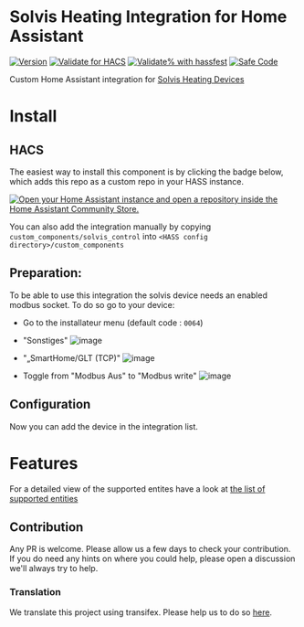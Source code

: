 # Solvis Heating Integration for Home Assistant

[![Version](https://img.shields.io/github/v/release/LarsK1/hass_solvis_control?label=version)](https://github.com/LarsK1/hass_solvis_control/releases/latest)
[![Validate for HACS](https://github.com/LarsK1/hass_solvis_control/workflows/Validate%20for%20HACS/badge.svg)](https://github.com/LarsK1/hass_solvis_control/actions/workflows/hacs.yml)
[![Validate% with hassfest](https://github.com/LarsK1/hass_solvis_control/workflows/Validate%20with%20hassfest/badge.svg)](https://github.com/LarsK1/hass_solvis_control/actions/workflows/hassfest.yml)
[![Safe Code](https://github.com/LarsK1/hass_solvis_control/actions/workflows/github-code-scanning/codeql/badge.svg)](https://github.com/LarsK1/hass_solvis_control/actions/workflows/codeql.yml)

Custom Home Assistant integration for [Solvis Heating Devices](https://www.solvis.de/) 

# Install
## HACS
The easiest way to install this component is by clicking the badge below, which adds this repo as a custom repo in your HASS instance.

[![Open your Home Assistant instance and open a repository inside the Home Assistant Community Store.](https://my.home-assistant.io/badges/hacs_repository.svg)](https://my.home-assistant.io/redirect/hacs_repository/?category=Integration&owner=LarsK1&repository=hass_solvis_control)

You can also add the integration manually by copying `custom_components/solvis_control` into `<HASS config directory>/custom_components`

## Preparation:
To be able to use this integration the solvis device needs an enabled modbus socket. To do so go to your device:
- Go to the installateur menu (default code : `0064`)
- "Sonstiges"
![image](https://github.com/user-attachments/assets/88367744-915a-444b-8203-c0c3b3bf1ef6)

- "„SmartHome/GLT (TCP)"
![image](https://github.com/user-attachments/assets/b4a20d03-589c-43bd-9683-df33d5124052)

- Toggle from "Modbus Aus" to "Modbus write"
![image](https://github.com/user-attachments/assets/cd5d7cd3-98c8-422a-afdd-bd66520a1c94)
## Configuration
Now you can add the device in the integration list.

# Features

For a detailed view of the supported entites have a look at [the list of supported entities](/supported-entites.md)



## Contribution

Any PR is welcome. Please allow us a few days to check your contribution. If you do need any hints on where you could help, please open a discussion we'll always try to help.
### Translation
We translate this project using transifex. Please help us to do so [here](https://explore.transifex.com/homeassistant-solvis/homeassistant-solvis-plugin/).


